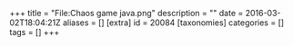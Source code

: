 +++
title = "File:Chaos game java.png"
description = ""
date = 2016-03-02T18:04:21Z
aliases = []
[extra]
id = 20084
[taxonomies]
categories = []
tags = []
+++


